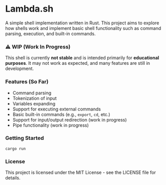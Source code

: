 # Lambda.sh

A simple shell implementation written in Rust. This project aims to explore how shells work and implement basic shell functionality such as command parsing, execution, and built-in commands.

### ⚠️ **WIP (Work In Progress)**

This shell is currently **not stable** and is intended primarily for **educational purposes**. It may not work as expected, and many features are still in development.

### Features (So Far)
- Command parsing
- Tokenization of input
- Variables expanding
- Support for executing external commands
- Basic built-in commands (e.g., `export`, `cd`, etc.)
- Support for input/output redirection (work in progress)
- Pipe functionality (work in progress)

### Getting Started

    cargo run

### License

This project is licensed under the MIT License - see the LICENSE file for details.
